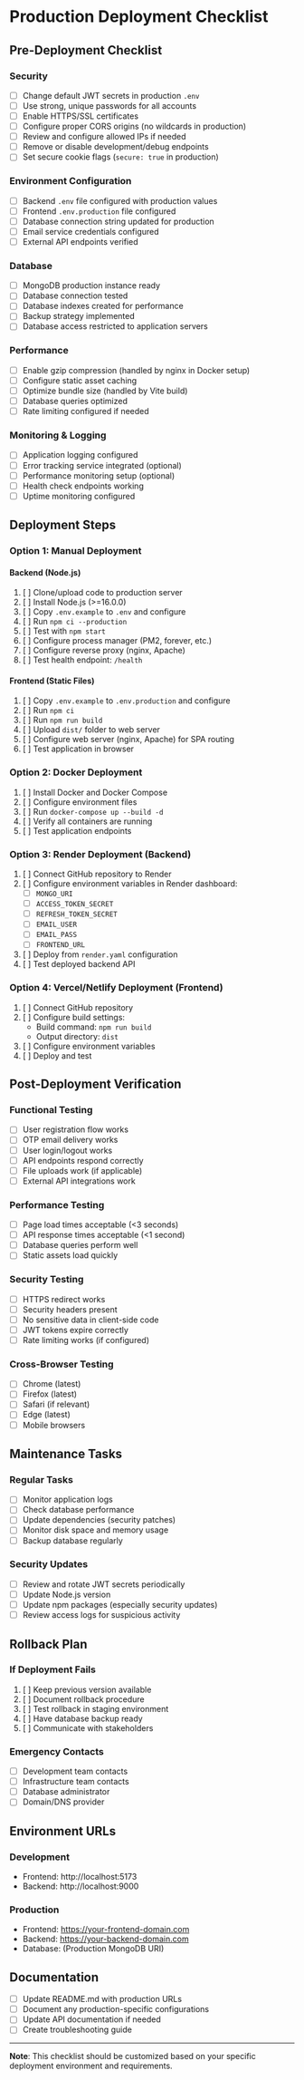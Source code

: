 # Production Deployment Checklist

## Pre-Deployment Checklist

### Security
- [ ] Change default JWT secrets in production `.env`
- [ ] Use strong, unique passwords for all accounts
- [ ] Enable HTTPS/SSL certificates
- [ ] Configure proper CORS origins (no wildcards in production)
- [ ] Review and configure allowed IPs if needed
- [ ] Remove or disable development/debug endpoints
- [ ] Set secure cookie flags (`secure: true` in production)

### Environment Configuration
- [ ] Backend `.env` file configured with production values
- [ ] Frontend `.env.production` file configured
- [ ] Database connection string updated for production
- [ ] Email service credentials configured
- [ ] External API endpoints verified

### Database
- [ ] MongoDB production instance ready
- [ ] Database connection tested
- [ ] Database indexes created for performance
- [ ] Backup strategy implemented
- [ ] Database access restricted to application servers

### Performance
- [ ] Enable gzip compression (handled by nginx in Docker setup)
- [ ] Configure static asset caching
- [ ] Optimize bundle size (handled by Vite build)
- [ ] Database queries optimized
- [ ] Rate limiting configured if needed

### Monitoring & Logging
- [ ] Application logging configured
- [ ] Error tracking service integrated (optional)
- [ ] Performance monitoring setup (optional)
- [ ] Health check endpoints working
- [ ] Uptime monitoring configured

## Deployment Steps

### Option 1: Manual Deployment

#### Backend (Node.js)
1. [ ] Clone/upload code to production server
2. [ ] Install Node.js (>=16.0.0)
3. [ ] Copy `.env.example` to `.env` and configure
4. [ ] Run `npm ci --production`
5. [ ] Test with `npm start`
6. [ ] Configure process manager (PM2, forever, etc.)
7. [ ] Configure reverse proxy (nginx, Apache)
8. [ ] Test health endpoint: `/health`

#### Frontend (Static Files)
1. [ ] Copy `.env.example` to `.env.production` and configure
2. [ ] Run `npm ci`
3. [ ] Run `npm run build`
4. [ ] Upload `dist/` folder to web server
5. [ ] Configure web server (nginx, Apache) for SPA routing
6. [ ] Test application in browser

### Option 2: Docker Deployment
1. [ ] Install Docker and Docker Compose
2. [ ] Configure environment files
3. [ ] Run `docker-compose up --build -d`
4. [ ] Verify all containers are running
5. [ ] Test application endpoints

### Option 3: Render Deployment (Backend)
1. [ ] Connect GitHub repository to Render
2. [ ] Configure environment variables in Render dashboard:
   - [ ] `MONGO_URI`
   - [ ] `ACCESS_TOKEN_SECRET`
   - [ ] `REFRESH_TOKEN_SECRET` 
   - [ ] `EMAIL_USER`
   - [ ] `EMAIL_PASS`
   - [ ] `FRONTEND_URL`
3. [ ] Deploy from `render.yaml` configuration
4. [ ] Test deployed backend API

### Option 4: Vercel/Netlify Deployment (Frontend)
1. [ ] Connect GitHub repository
2. [ ] Configure build settings:
   - Build command: `npm run build`
   - Output directory: `dist`
3. [ ] Configure environment variables
4. [ ] Deploy and test

## Post-Deployment Verification

### Functional Testing
- [ ] User registration flow works
- [ ] OTP email delivery works
- [ ] User login/logout works
- [ ] API endpoints respond correctly
- [ ] File uploads work (if applicable)
- [ ] External API integrations work

### Performance Testing
- [ ] Page load times acceptable (<3 seconds)
- [ ] API response times acceptable (<1 second)
- [ ] Database queries perform well
- [ ] Static assets load quickly

### Security Testing
- [ ] HTTPS redirect works
- [ ] Security headers present
- [ ] No sensitive data in client-side code
- [ ] JWT tokens expire correctly
- [ ] Rate limiting works (if configured)

### Cross-Browser Testing
- [ ] Chrome (latest)
- [ ] Firefox (latest)
- [ ] Safari (if relevant)
- [ ] Edge (latest)
- [ ] Mobile browsers

## Maintenance Tasks

### Regular Tasks
- [ ] Monitor application logs
- [ ] Check database performance
- [ ] Update dependencies (security patches)
- [ ] Monitor disk space and memory usage
- [ ] Backup database regularly

### Security Updates
- [ ] Review and rotate JWT secrets periodically
- [ ] Update Node.js version
- [ ] Update npm packages (especially security updates)
- [ ] Review access logs for suspicious activity

## Rollback Plan

### If Deployment Fails
1. [ ] Keep previous version available
2. [ ] Document rollback procedure
3. [ ] Test rollback in staging environment
4. [ ] Have database backup ready
5. [ ] Communicate with stakeholders

### Emergency Contacts
- [ ] Development team contacts
- [ ] Infrastructure team contacts
- [ ] Database administrator
- [ ] Domain/DNS provider

## Environment URLs

### Development
- Frontend: http://localhost:5173
- Backend: http://localhost:9000

### Production
- Frontend: https://your-frontend-domain.com
- Backend: https://your-backend-domain.com
- Database: (Production MongoDB URI)

## Documentation
- [ ] Update README.md with production URLs
- [ ] Document any production-specific configurations
- [ ] Update API documentation if needed
- [ ] Create troubleshooting guide

---

**Note**: This checklist should be customized based on your specific deployment environment and requirements.
